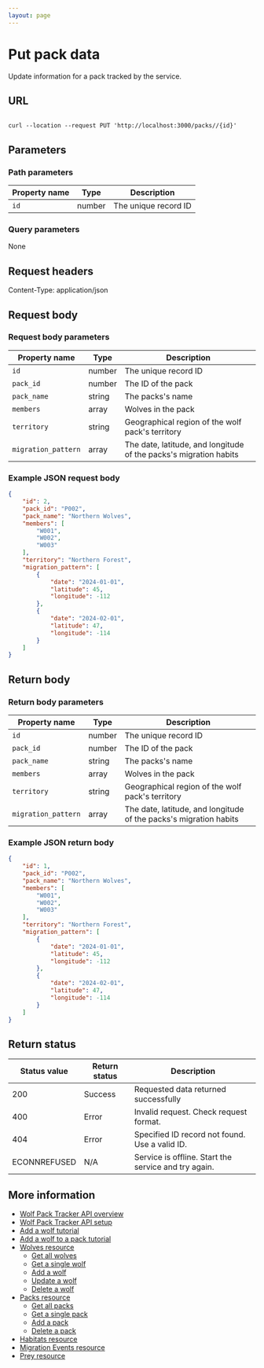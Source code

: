 ```yaml
---
layout: page
---
```


# Put pack data

Update information for a pack tracked by the service.

## URL

```shell

curl --location --request PUT 'http://localhost:3000/packs//{id}'
```

## Parameters

### Path parameters

| Property name | Type | Description |
| ------------- | ----------- | ----------- |
| `id`	|number	|The unique record ID|

### Query parameters

None

## Request headers

Content-Type: application/json

## Request body

### Request body parameters

| Property name | Type | Description |
| ------------- | ----------- | ----------- |
| `id`	|number	|The unique record ID|
|`pack_id` | number | The ID of the pack|
|`pack_name` | string | The packs's name|
|`members` | array | Wolves in the pack|
|`territory` | string | Geographical region of the wolf pack's territory|
|`migration_pattern` | array | The date, latitude, and longitude of the packs's migration habits|

### Example JSON request body

```JSON
{
    "id": 2,
    "pack_id": "P002",
    "pack_name": "Northern Wolves",
    "members": [
        "W001",
        "W002",
        "W003"
    ],
    "territory": "Northern Forest",
    "migration_pattern": [
        {
            "date": "2024-01-01",
            "latitude": 45,
            "longitude": -112
        },
        {
            "date": "2024-02-01",
            "latitude": 47,
            "longitude": -114
        }
    ]
}
```
## Return body

### Return body parameters

| Property name | Type | Description |
| ------------- | ----------- | ----------- |
| `id`	|number	|The unique record ID|
|`pack_id` | number | The ID of the pack|
|`pack_name` | string | The packs's name|
|`members` | array | Wolves in the pack|
|`territory` | string | Geographical region of the wolf pack's territory|
|`migration_pattern` | array | The date, latitude, and longitude of the packs's migration habits|

### Example JSON return body

```JSON
{
    "id": 1,
    "pack_id": "P002",
    "pack_name": "Northern Wolves",
    "members": [
        "W001",
        "W002",
        "W003"
    ],
    "territory": "Northern Forest",
    "migration_pattern": [
        {
            "date": "2024-01-01",
            "latitude": 45,
            "longitude": -112
        },
        {
            "date": "2024-02-01",
            "latitude": 47,
            "longitude": -114
        }
    ]
}
```

## Return status

| Status value | Return status | Description |
| ------------- | ----------- | ----------- |
| 200 | Success | Requested data returned successfully |
| 400 | Error | Invalid request. Check request format. |
| 404 | Error | Specified ID record not found. Use a valid ID. |
| ECONNREFUSED | N/A | Service is offline. Start the service and try again. |

## More information

* [Wolf Pack Tracker API overview](../index.md)
* [Wolf Pack Tracker API setup](../getting-started.md)
* [Add a wolf tutorial](../tutorials/add-wolf-tutorial.md)
* [Add a wolf to a pack tutorial](../tutorials/update-pack-tutorial.md)
* [Wolves resource](wolves.md)
    * [Get all wolves](wolves-get-all.md)
    * [Get a single wolf](wolves-get-single.md)
    * [Add a wolf](wolves-post.md)
    * [Update a wolf](wolves-put.md)
    * [Delete a wolf](wolves-delete.md)
* [Packs resource](packs.md)
    * [Get all packs](packs-get-all.md)
    * [Get a single pack](packs-get-single.md)
    * [Add a pack](packs-post.md)
    * [Delete a pack](packs-delete.md)
* [Habitats resource](habitats.md)
* [Migration Events resource](migration-events.md)
* [Prey resource](prey.md)
